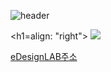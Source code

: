
![header](https://capsule-render.vercel.app/api?type=Cylinder&color=0:E040FB,100:2FE4ED&height=170&section=header&text=YoungJo&fontSize=50&fontColor=FFFFFF)


<h1=align: "right"> 
![](https://emotiondesignlabdotcom.files.wordpress.com/2015/11/edesign_logo_final_last_2.jpg?w=244) 

[eDesignLAB주소](https://emotiondesignlab.com/) </h1>

